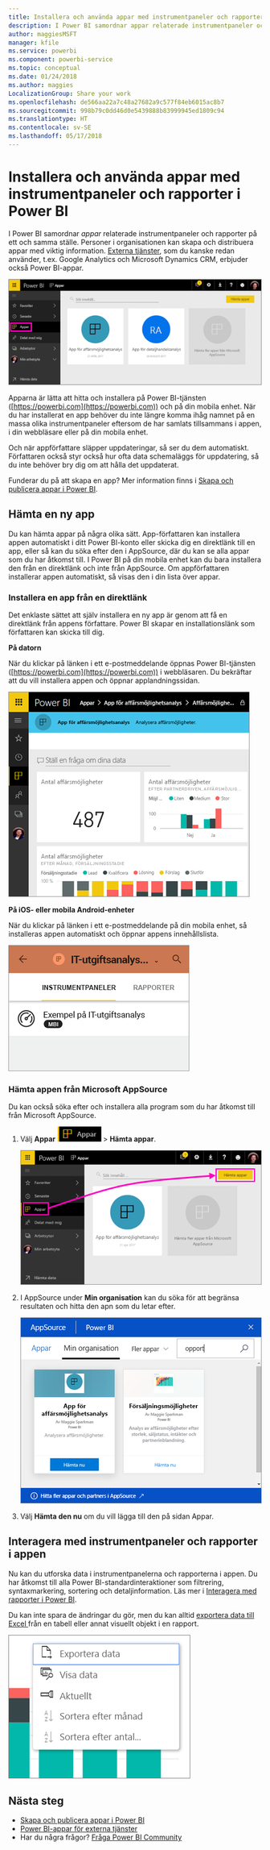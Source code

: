 ```yaml
---
title: Installera och använda appar med instrumentpaneler och rapporter i Power BI
description: I Power BI samordnar appar relaterade instrumentpaneler och rapporter på ett och samma ställe.
author: maggiesMSFT
manager: kfile
ms.service: powerbi
ms.component: powerbi-service
ms.topic: conceptual
ms.date: 01/24/2018
ms.author: maggies
LocalizationGroup: Share your work
ms.openlocfilehash: de566aa22a7c48a27682a9c577f84eb6015ac8b7
ms.sourcegitcommit: 998b79c0dd46d0e5439888b83999945ed1809c94
ms.translationtype: HT
ms.contentlocale: sv-SE
ms.lasthandoff: 05/17/2018
---
```

# <a name="install-and-use-apps-with-dashboards-and-reports-in-power-bi"></a>Installera och använda appar med instrumentpaneler och rapporter i Power BI
I Power BI samordnar *appar* relaterade instrumentpaneler och rapporter på ett och samma ställe. Personer i organisationen kan skapa och distribuera appar med viktig information. [Externa tjänster](service-connect-to-services.md), som du kanske redan använder, t.ex. Google Analytics och Microsoft Dynamics CRM, erbjuder också Power BI-appar. 

![Appar i Power BI](media/service-install-use-apps/power-bi-apps-left-nav.png)

Apparna är lätta att hitta och installera på Power BI-tjänsten ([https://powerbi.com](https://powerbi.com)) och på din mobila enhet. När du har installerat en app behöver du inte längre komma ihåg namnet på en massa olika instrumentpaneler eftersom de har samlats tillsammans i appen, i din webbläsare eller på din mobila enhet.

Och när appförfattare släpper uppdateringar, så ser du dem automatiskt. Författaren också styr också hur ofta data schemaläggs för uppdatering, så du inte behöver bry dig om att hålla det uppdaterat. 

Funderar du på att skapa en app? Mer information finns i [Skapa och publicera appar i Power BI](service-create-distribute-apps.md).

## <a name="get-a-new-app"></a>Hämta en ny app
Du kan hämta appar på några olika sätt. App-författaren kan installera appen automatiskt i ditt Power BI-konto eller skicka dig en direktlänk till en app, eller så kan du söka efter den i AppSource, där du kan se alla appar som du har åtkomst till. I Power BI på din mobila enhet kan du bara installera den från en direktlänk och inte från AppSource. Om appförfattaren installerar appen automatiskt, så visas den i din lista över appar.

### <a name="install-an-app-from-a-direct-link"></a>Installera en app från en direktlänk
Det enklaste sättet att själv installera en ny app är genom att få en direktlänk från appens författare. Power BI skapar en installationslänk som författaren kan skicka till dig.

**På datorn** 

När du klickar på länken i ett e-postmeddelande öppnas Power BI-tjänsten ([https://powerbi.com](https://powerbi.com)) i webbläsaren. Du bekräftar att du vill installera appen och öppnar applandningssidan.

![Applandningssida i Power BI-tjänsten](media/service-install-use-apps/power-bi-app-landing-page-opportunity-480.png)

**På iOS- eller mobila Android-enheter** 

När du klickar på länken i ett e-postmeddelande på din mobila enhet, så installeras appen automatiskt och öppnar appens innehållslista. 

![Appinnehållslista på mobil enhet](media/service-install-use-apps/power-bi-app-index-it-spend-360.png)

### <a name="get-the-app-from-microsoft-appsource"></a>Hämta appen från Microsoft AppSource
Du kan också söka efter och installera alla program som du har åtkomst till från Microsoft AppSource. 

1. Välj **Appar** ![Apparna i det vänstra navigeringsfönstret](media/service-install-use-apps/power-bi-apps-bar.png) > **Hämta appar**. 
   
     ![Ikonen Hämta appar](media/service-install-use-apps/power-bi-service-apps-get-apps-oppty.png)
2. I AppSource under **Min organisation** kan du söka för att begränsa resultaten och hitta den apn som du letar efter.
   
     ![I AppSource under Min organisation](media/service-install-use-apps/power-bi-appsource-my-org.png)
3. Välj **Hämta den nu** om du vill lägga till den på sidan Appar. 

## <a name="interact-with-the-dashboards-and-reports-in-the-app"></a>Interagera med instrumentpaneler och rapporter i appen
Nu kan du utforska data i instrumentpanelerna och rapporterna i appen. Du har åtkomst till alla Power BI-standardinteraktioner som filtrering, syntaxmarkering, sortering och detaljinformation. Läs mer i [Interagera med rapporter i Power BI](service-reading-view-and-editing-view.md). 

Du kan inte spara de ändringar du gör, men du kan alltid [exportera data till Excel ](power-bi-visualization-export-data.md) från en tabell eller annat visuellt objekt i en rapport.

![Exportera data från ett visuellt Power BI-objekt](media/service-install-use-apps/power-bi-service-export-data-visual.png)

## <a name="next-steps"></a>Nästa steg
* [Skapa och publicera appar i Power BI](service-create-distribute-apps.md)
* [Power BI-appar för externa tjänster](service-connect-to-services.md)
* Har du några frågor? [Fråga Power BI Community](http://community.powerbi.com/)

